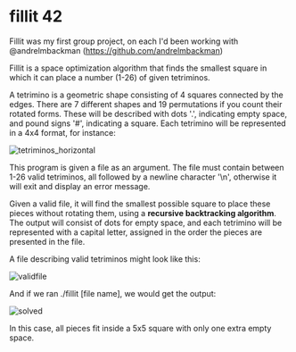 # fillit 42

Fillit was my first group project, on each I'd been working with @andrelmbackman (https://github.com/andrelmbackman)

Fillit is a space optimization algorithm that finds the smallest square in which it can place a number (1-26) of given tetriminos.

A tetrimino is a geometric shape consisting of 4 squares connected by the edges. There are 7 different shapes and
19 permutations if you count their rotated forms. These will be described with dots '.', indicating empty space,
and pound signs '#', indicating a square. Each tetrimino will be represented in a 4x4 format, for instance:

![tetriminos_horizontal](https://user-images.githubusercontent.com/88145164/153220447-92e140e9-7c12-48d3-bd36-fd7f81d4acd4.png)

This program is given a file as an argument. The file must contain between 1-26 valid tetriminos, all followed by a
newline character '\n', otherwise it will exit and display an error message.

Given a valid file, it will find the smallest possible square to place these pieces without rotating them, 
using a <b>recursive backtracking algorithm</b>.
The output will consist of dots for empty space, and each tetrimino will be represented with a capital letter,
assigned in the order the pieces are presented in the file.

A file describing valid tetriminos might look like this:

![validfile](https://user-images.githubusercontent.com/88145164/153220669-d375a10b-0be4-4a38-800c-a865ab81a124.png)


And if we ran ./fillit [file name], we would get the output:

![solved](https://user-images.githubusercontent.com/88145164/153221144-311113c9-42cf-449b-ada5-16e87f1e390f.png)

In this case, all pieces fit inside a 5x5 square with only one extra empty space.
